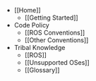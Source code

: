 * [[Home]]
    * [[Getting Started]]
* Code Policy
    * [[ROS Conventions]]
    * [[Other Conventions]]
* Tribal Knowledge
    * [[ROS]]
    * [[Unsupported OSes]]
    * [[Glossary]]